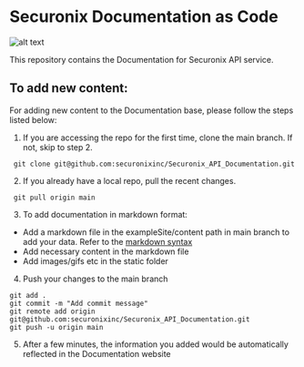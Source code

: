 # Securonix Documentation as Code

![alt text](https://www.securonix.com/wp-content/uploads/2021/12/thumbnail_logo2.jpg "Securonix Logo")

This repository contains the Documentation for Securonix API service.

## To add new content:

For adding new content to the Documentation base, please follow the steps listed below:

1. If you are accessing the repo for the first time, clone the main branch. If not, skip to step 2.
<pre><code> git clone git@github.com:securonixinc/Securonix_API_Documentation.git
</code></pre>
2. If you already have a local repo, pull the recent changes. 
<pre><code> git pull origin main
</code></pre>

3. To add documentation in markdown format:

* Add a markdown file in the exampleSite/content path in main branch to add your data. Refer to the [markdown syntax]
* Add necessary content in the markdown file
* Add images/gifs etc in the static folder


[markdown syntax]: https://github.com/adam-p/markdown-here/wiki/Markdown-Cheatsheet

4. Push your changes to the main branch
<pre><code>git add .
git commit -m "Add commit message"
git remote add origin git@github.com:securonixinc/Securonix_API_Documentation.git
git push -u origin main
</code></pre>
5. After a few minutes, the information you added would be automatically reflected in the Documentation website
